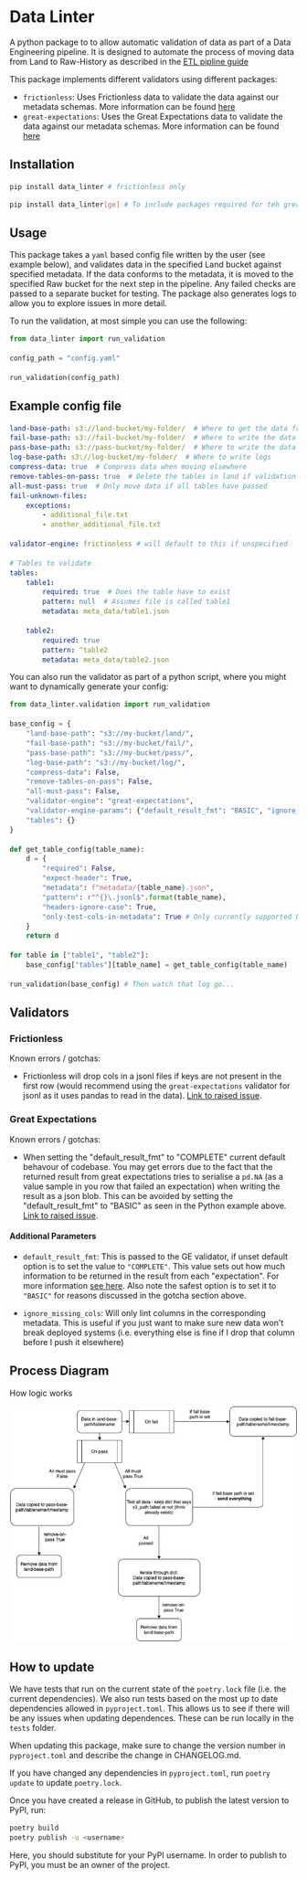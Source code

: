 # Data Linter

A python package to to allow automatic validation of data as part of a Data Engineering pipeline. It is designed to automate the process of moving data from Land to Raw-History as described in the [ETL pipline guide](https://github.com/moj-analytical-services/etl-pipeline-example)

This package implements different validators using different packages:

- `frictionless`: Uses Frictionless data to validate the data against our metadata schemas. More information can be found [here](https://github.com/frictionlessdata/frictionless-py/)
- `great-expectations`: Uses the Great Expectations data to validate the data against our metadata schemas. More information can be found [here](https://github.com/frictionlessdata/frictionless-py/)


## Installation

```bash
pip install data_linter # frictionless only
```

```bash
pip install data_linter[ge] # To include packages required for teh great-expectations validator
```

## Usage

This package takes a `yaml` based config file written by the user (see example below), and validates data in the specified Land bucket against specified metadata. If the data conforms to the metadata, it is moved to the specified Raw bucket for the next step in the pipeline. Any failed checks are passed to a separate bucket for testing. The package also generates logs to allow you to explore issues in more detail.

To run the validation, at most simple you can use the following:

```python
from data_linter import run_validation

config_path = "config.yaml"

run_validation(config_path)
```

## Example config file

```yaml
land-base-path: s3://land-bucket/my-folder/  # Where to get the data from
fail-base-path: s3://fail-bucket/my-folder/  # Where to write the data if failed
pass-base-path: s3://pass-bucket/my-folder/  # Where to write the data if passed
log-base-path: s3://log-bucket/my-folder/  # Where to write logs
compress-data: true  # Compress data when moving elsewhere
remove-tables-on-pass: true  # Delete the tables in land if validation passes
all-must-pass: true  # Only move data if all tables have passed
fail-unknown-files:
    exceptions:
        - additional_file.txt
        - another_additional_file.txt

validator-engine: frictionless # will default to this if unspecified

# Tables to validate
tables:
    table1:
        required: true  # Does the table have to exist
        pattern: null  # Assumes file is called table1
        metadata: meta_data/table1.json

    table2:
        required: true
        pattern: ^table2
        metadata: meta_data/table2.json
```

You can also run the validator as part of a python script, where you might want to dynamically generate your config:

```python
from data_linter.validation import run_validation

base_config = {
    "land-base-path": "s3://my-bucket/land/",
    "fail-base-path": "s3://my-bucket/fail/",
    "pass-base-path": "s3://my-bucket/pass/",
    "log-base-path": "s3://my-bucket/log/",
    "compress-data": False,
    "remove-tables-on-pass": False,
    "all-must-pass": False,
    "validator-engine": "great-expectations",
    "validator-engine-params": {"default_result_fmt": "BASIC", "ignore_missing_cols": True},
    "tables": {}
}

def get_table_config(table_name):
    d = {
        "required": False,
        "expect-header": True,
        "metadata": f"metadata/{table_name}.json",
        "pattern": r"^{}\.jsonl$".format(table_name),
        "headers-ignore-case": True,
        "only-test-cols-in-metadata": True # Only currently supported by great-expectations validator
    }
    return d

for table in ["table1", "table2"]:
    base_config["tables"][table_name] = get_table_config(table_name)

run_validation(base_config) # Then watch that log go...
```

## Validators

### Frictionless

Known errors / gotchas:
- Frictionless will drop cols in a jsonl files if keys are not present in the first row (would recommend using the `great-expectations` validator for jsonl as it uses pandas to read in the data). [Link to raised issue](https://github.com/frictionlessdata/frictionless-py/issues/490).


### Great Expectations

Known errors / gotchas:
- When setting the "default_result_fmt" to "COMPLETE" current default behavour of codebase. You may get errors due to the fact that the returned result from great expectations tries to serialise a `pd.NA` (as a value sample in you row that failed an expectation) when writing the result as a json blob. This can be avoided by setting the "default_result_fmt" to "BASIC" as seen in the Python example above. [Link to raised issue](https://github.com/great-expectations/great_expectations/issues/2029).


#### Additional Parameters

- `default_result_fmt`: This is passed to the GE validator, if unset default option is to set the value to `"COMPLETE"`. This value sets out how much information to be returned in the result from each "expectation". For more information [see here](https://docs.greatexpectations.io/en/v0.4.0/result_format.html). Also note the safest option is to set it to `"BASIC"` for reasons discussed in the gotcha section above.

- `ignore_missing_cols`: Will only lint columns in the corresponding metadata. This is useful if you just want to make sure new data won't break deployed systems (i.e. everything else is fine if I drop that column before I push it elsewhere)


## Process Diagram

How logic works

![](images/data_linter_process.png)

## How to update

We have tests that run on the current state of the `poetry.lock` file (i.e. the current dependencies). We also run tests based on the most up to date dependencies allowed in `pyproject.toml`. This allows us to see if there will be any issues when updating dependences. These can be run locally in the `tests` folder.

When updating this package, make sure to change the version number in `pyproject.toml` and describe the change in CHANGELOG.md.

If you have changed any dependencies in `pyproject.toml`, run `poetry update` to update `poetry.lock`.

Once you have created a release in GitHub, to publish the latest version to PyPI, run:

```bash
poetry build
poetry publish -u <username>
```

Here, you should substitute <username> for your PyPI username. In order to publish to PyPI, you must be an owner of the project.